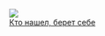 ![](/books/detective/Стивен%20Кинг/Кто%20нашел,%20берет%20себе.jpg)  
[Кто нашел, берет себе](/books/detective/Стивен%20Кинг/Кто%20нашел,%20берет%20себе)